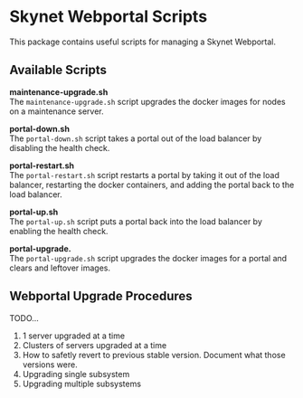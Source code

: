 # Skynet Webportal Scripts

This package contains useful scripts for managing a Skynet Webportal.

## Available Scripts

**maintenance-upgrade.sh**\
The `maintenance-upgrade.sh` script upgrades the docker images for nodes on
a maintenance server.

**portal-down.sh**\
The `portal-down.sh` script takes a portal out of the load balancer by disabling
the health check.

**portal-restart.sh**\
The `portal-restart.sh` script restarts a portal by taking it out of the load
balancer, restarting the docker containers, and adding the portal back to the
load balancer.

**portal-up.sh**\
The `portal-up.sh` script puts a portal back into the load balancer by enabling
the health check.

**portal-upgrade.**\
The `portal-upgrade.sh` script upgrades the docker images for a portal and
clears and leftover images.

## Webportal Upgrade Procedures

TODO...

1. 1 server upgraded at a time
1. Clusters of servers upgraded at a time
1. How to safetly revert to previous stable version. Document what those
   versions were.
1. Upgrading single subsystem
1. Upgrading multiple subsystems
